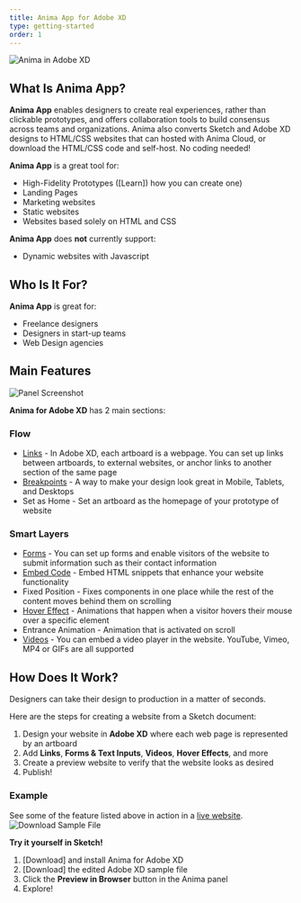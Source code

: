 ```yaml
---
title: Anima App for Adobe XD
type: getting-started
order: 1
---
```

![Anima in Adobe XD](https://p46.f4.n0.cdn.getcloudapp.com/items/5zuyz0Gw/Getting%20started.png?v=679040ff1a897c2c49e4a8dad4648c52)

## What Is Anima App?

**Anima App** enables designers to create real experiences, rather than clickable prototypes, and offers collaboration tools to build consensus across teams and organizations. Anima also converts Sketch and Adobe XD designs to HTML/CSS websites that can hosted with Anima Cloud, or download the HTML/CSS code and self-host. No coding needed!

 
**Anima App** is a great tool for:

 * High-Fidelity Prototypes ([Learn]) how you can create one)
 * Landing Pages
 * Marketing websites
 * Static websites
 * Websites based solely on HTML and CSS

**Anima App** does **not** currently support:

* Dynamic websites with Javascript

## Who Is It For?

**Anima App** is great for:

 * Freelance designers
 * Designers in start-up teams
 * Web Design agencies



## Main Features

![Panel Screenshot](https://p46.f4.n0.cdn.getcloudapp.com/items/JruWrK1o/Anima%20XD%20Panel.png?v=52371fd0f38e637808a4c1fae317cd71)

**Anima for Adobe XD** has 2 main sections:

### **Flow** 
-  [Links]() - In Adobe XD, each artboard is a webpage. You can set up links between artboards, to external websites, or anchor links to another section of the same page
-  [Breakpoints]() - A way to make your design look great in Mobile, Tablets, and Desktops
-  Set as Home - Set an artboard as the homepage of your prototype of website
  
### **Smart Layers**
- [Forms]() - You can set up forms and enable visitors of the website to submit information such as their contact information
- [Embed Code]() - Embed HTML snippets that enhance your website functionality
- Fixed Position - Fixes components in one place while the rest of the content moves behind them on scrolling
- [Hover Effect]() - Animations that happen when a visitor hovers their mouse over a specific element
- Entrance Animation - Animation that is activated on scroll
- [Videos]() - You can embed a video player in the website. YouTube, Vimeo, MP4 or GIFs are all supported


## How Does It Work?

Designers can take their design to production in a matter of seconds.

Here are the steps for creating a website from a Sketch document:

1. Design your website in **Adobe XD** where each web page is represented by an artboard
2. Add **Links**, **Forms & Text Inputs**, **Videos**, **Hover Effects**, and more
3.  Create a preview website to verify that the website looks as desired
4. Publish!

### Example
See some of the feature listed above in action in a [live website](]).
![Download Sample File](https://p46.f4.n0.cdn.getcloudapp.com/items/d5u0KmE2/Demo%20File%20Preview.png?v=76436bd4ba6be29a685aed23159b877a)

**Try it yourself in Sketch!**

1. [Download] and install Anima for Adobe XD
2. [Download] the edited Adobe XD sample file
3. Click the **Preview in Browser** button in the Anima panel
4. Explore!
